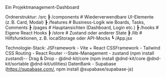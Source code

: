 Ein Projektmanagement-Dashboard

Ordnerstruktur:
    /src
    ┣ /components       # Wiederverwendbare UI-Elemente (z. B. Card, Modal)
    ┣ /features         # Business-Logik wie Boards, Tasks, Comments
    ┣ /pages            # Hauptansichten (Dashboard, Login etc.)
    ┣ /hooks            # Eigene React Hooks
    ┣ /store            # Zustand oder anderer State
    ┣ /lib              # Hilfsfunktionen, z. B. localStorage oder API-Mocks
    ┗ /App.jsx

Technologie-Stack:
    JSFramework - Vite + React
    CSSFramework - Tailwind CSS
    Routing	- React Router
        --State-Management - zustand (npm install zustand)--
    Drag & Drop - @dnd-kit/core (npm install @dnd-kit/core @dnd-kit/sortable @dnd-kit/utilities)
    DatenBank - Supabase (https://supabase.com/, npm install @supabase/supabase-js)